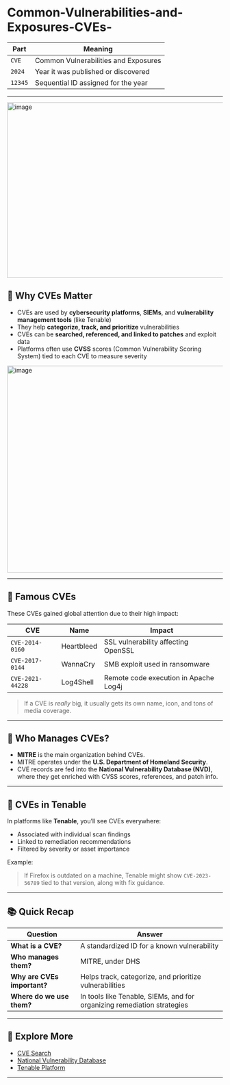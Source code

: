 # Common-Vulnerabilities-and-Exposures-CVEs-


| Part | Meaning |
|------|--------|
| `CVE` | Common Vulnerabilities and Exposures |
| `2024` | Year it was published or discovered |
| `12345` | Sequential ID assigned for the year |

---
<img width="881" height="410" alt="image" src="https://github.com/user-attachments/assets/d1ff3249-f1d7-4581-9a66-2fc860c89321" />

## 📌 Why CVEs Matter

- CVEs are used by **cybersecurity platforms**, **SIEMs**, and **vulnerability management tools** (like Tenable)
- They help **categorize, track, and prioritize** vulnerabilities
- CVEs can be **searched, referenced, and linked to patches** and exploit data
- Platforms often use **CVSS** scores (Common Vulnerability Scoring System) tied to each CVE to measure severity
<img width="883" height="483" alt="image" src="https://github.com/user-attachments/assets/25c419c6-b20e-433c-a0d2-1f48bd59343b" />

---

## 🚨 Famous CVEs

These CVEs gained global attention due to their high impact:

| CVE | Name | Impact |
|-----|------|--------|
| `CVE-2014-0160` | Heartbleed | SSL vulnerability affecting OpenSSL |
| `CVE-2017-0144` | WannaCry | SMB exploit used in ransomware |
| `CVE-2021-44228` | Log4Shell | Remote code execution in Apache Log4j |

> If a CVE is *really* big, it usually gets its own name, icon, and tons of media coverage.

---

## 🏢 Who Manages CVEs?

- **MITRE** is the main organization behind CVEs.
- MITRE operates under the **U.S. Department of Homeland Security**.
- CVE records are fed into the **National Vulnerability Database (NVD)**, where they get enriched with CVSS scores, references, and patch info.

---

## 🧪 CVEs in Tenable

In platforms like **Tenable**, you’ll see CVEs everywhere:
- Associated with individual scan findings
- Linked to remediation recommendations
- Filtered by severity or asset importance

Example:
> If Firefox is outdated on a machine, Tenable might show `CVE-2023-56789` tied to that version, along with fix guidance.

---

## 📚 Quick Recap

| Question | Answer |
|----------|--------|
| **What is a CVE?** | A standardized ID for a known vulnerability |
| **Who manages them?** | MITRE, under DHS |
| **Why are CVEs important?** | Helps track, categorize, and prioritize vulnerabilities |
| **Where do we use them?** | In tools like Tenable, SIEMs, and for organizing remediation strategies |

---

## 🔗 Explore More

- [CVE Search](https://cve.mitre.org)
- [National Vulnerability Database](https://nvd.nist.gov)
- [Tenable Platform](https://www.tenable.com)

---
